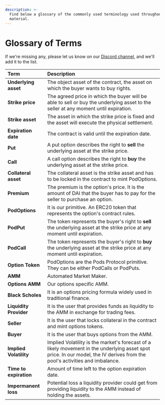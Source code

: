 ```yaml
---
description: >-
  Find below a glossary of the commonly used terminology used throughout Pods'
  material.
---
```


# Glossary of Terms

If we're missing any, please let us know on our [Discord channel](https://discord.gg/Qf7utym), and we'll add it to the list.

| Term | Description |
| :--- | :--- |
| **Underlying asset** | The object asset of the contract, the asset on which the buyer wants to buy rights. |
| **Strike price** | The agreed price in which the buyer will be able to sell or buy the underlying asset to the seller at any moment until expiration. |
| **Strike asset** | The asset in which the strike price is fixed and the asset will execute the physical settlement. |
| **Expiration date** | The contract is valid until the expiration date. |
| **Put** | A put option describes the right to **sell** the underlying asset at the strike price. |
| **Call** | A call option describes the right to **buy** the underlying asset at the strike price. |
| **Collateral asset** | The collateral asset is the strike asset and has to be locked in the contract to mint PodOptions. |
| **Premium** | The premium is the option's price. It is the amount of DAI that the buyer has to pay for the seller to purchase an option. |
| **PodOptions** | It is our primitive. An ERC20 token that represents the option's contract rules. |
| **PodPut** | The token represents the buyer's right to **sell** the underlying asset at the strike price at any moment until expiration. |
| **PodCall** | The token represents the buyer's right to **buy** the underlying asset at the strike price at any moment until expiration. |
| **Option Token** | PodOptions are the Pods Protocol primitive. They can be either PodCalls or PodPuts. |
| **AMM** | Automated Market Maker. |
| **Options AMM** | Our options specific AMM. |
| **Black Scholes** | It is an options pricing formula widely used in traditional finance. |
| **Liquidity Provider** | It is the user that provides funds as liquidity to the AMM in exchange for trading fees. |
| **Seller** | It is the user that locks collateral in the contract and mint options tokens. |
| **Buyer** | It is the user that buys options from the AMM. |
| **Implied Volatility** | Implied Volatility is the market's forecast of a likely movement in the underlying asset spot price. In our model, the IV derives from the pool's activities and imbalance. |
| **Time to expiration** | Amount of time left to the option expiration date. |
| **Impermanent loss** | Potential loss a liquidity provider could get from providing liquidity to the AMM instead of holding the assets. |


